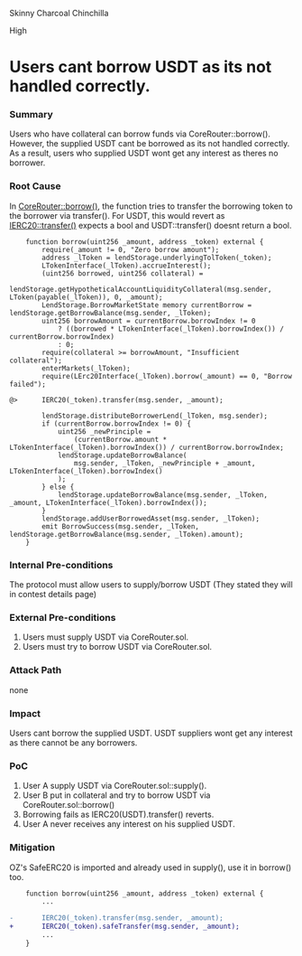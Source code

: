 Skinny Charcoal Chinchilla

High

# Users cant borrow USDT as its not handled correctly.

### Summary

Users who have collateral can borrow funds via CoreRouter::borrow(). However, the supplied USDT cant be borrowed as its not handled correctly. As a result, users who supplied USDT wont get any interest as theres no borrower.

### Root Cause

In [CoreRouter::borrow()](https://github.com/sherlock-audit/2025-05-lend-audit-contest/blob/713372a1ccd8090ead836ca6b1acf92e97de4679/Lend-V2/src/LayerZero/CoreRouter.sol#L145), the function tries to transfer the borrowing token to the borrower via transfer(). For USDT, this would revert as [IERC20::transfer()](https://github.com/OpenZeppelin/openzeppelin-contracts/blob/dc44c9f1a4c3b10af99492eed84f83ed244203f6/contracts/token/ERC20/IERC20.sol#L41) expects a bool and USDT::transfer() doesnt return a bool. 

```solidity 
    function borrow(uint256 _amount, address _token) external {
        require(_amount != 0, "Zero borrow amount");
        address _lToken = lendStorage.underlyingTolToken(_token);
        LTokenInterface(_lToken).accrueInterest();
        (uint256 borrowed, uint256 collateral) =
            lendStorage.getHypotheticalAccountLiquidityCollateral(msg.sender, LToken(payable(_lToken)), 0, _amount);
        LendStorage.BorrowMarketState memory currentBorrow = lendStorage.getBorrowBalance(msg.sender, _lToken);
        uint256 borrowAmount = currentBorrow.borrowIndex != 0 
            ? ((borrowed * LTokenInterface(_lToken).borrowIndex()) / currentBorrow.borrowIndex)
            : 0;
        require(collateral >= borrowAmount, "Insufficient collateral");
        enterMarkets(_lToken);
        require(LErc20Interface(_lToken).borrow(_amount) == 0, "Borrow failed");

@>      IERC20(_token).transfer(msg.sender, _amount); 

        lendStorage.distributeBorrowerLend(_lToken, msg.sender);
        if (currentBorrow.borrowIndex != 0) {
            uint256 _newPrinciple =
                (currentBorrow.amount * LTokenInterface(_lToken).borrowIndex()) / currentBorrow.borrowIndex;
            lendStorage.updateBorrowBalance(
                msg.sender, _lToken, _newPrinciple + _amount, LTokenInterface(_lToken).borrowIndex()
            );
        } else {
            lendStorage.updateBorrowBalance(msg.sender, _lToken, _amount, LTokenInterface(_lToken).borrowIndex());
        }
        lendStorage.addUserBorrowedAsset(msg.sender, _lToken);
        emit BorrowSuccess(msg.sender, _lToken, lendStorage.getBorrowBalance(msg.sender, _lToken).amount);
    }
```


### Internal Pre-conditions

The protocol must allow users to supply/borrow USDT (They stated they will in contest details page)


### External Pre-conditions


1. Users must supply USDT via CoreRouter.sol.
2. Users must try to borrow USDT via CoreRouter.sol.

### Attack Path

none

### Impact


Users cant borrow the supplied USDT. USDT suppliers wont get any interest as there cannot be any borrowers.


### PoC

1. User A supply USDT via CoreRouter.sol::supply().
2. User B put in collateral and try to borrow USDT via CoreRouter.sol::borrow()
3. Borrowing fails as IERC20(USDT).transfer() reverts.
4. User A never receives any interest on his supplied USDT.


### Mitigation

OZ's SafeERC20 is imported and already used in supply(), use it in borrow() too.

```diff
    function borrow(uint256 _amount, address _token) external {
        ...

-       IERC20(_token).transfer(msg.sender, _amount); 
+       IERC20(_token).safeTransfer(msg.sender, _amount); 
        ...
    }
```